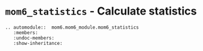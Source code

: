 # `mom6_statistics` - Calculate statistics 

```{eval-rst}
.. automodule::  mom6.mom6_module.mom6_statistics
   :members:
   :undoc-members:
   :show-inheritance:

```
